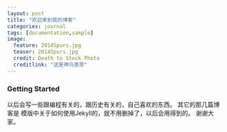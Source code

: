 ```yaml
---
layout: post
title: "欢迎来到我的博客"
categories: journal
tags: [documentation,sample]
image:
  feature: 2014Spurs.jpg
  teaser: 2014Spurs.jpg
  credit: Death to Stock Photo
  creditlink: "这是神马意思"
---
```


### Getting Started
以后会写一些跟编程有关的，跟历史有关的，自己喜欢的东西。
其它的那几篇博客是 模版中关于如何使用Jekyll的，就不用删掉了，以后会用得到的。
谢谢大家。


